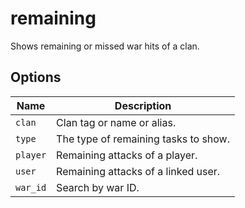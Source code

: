 # remaining

Shows remaining or missed war hits of a clan.

## Options

| Name     | Description                          |
| -------- | ------------------------------------ |
| `clan`   | Clan tag or name or alias.           |
| `type`   | The type of remaining tasks to show. |
| `player` | Remaining attacks of a player.       |
| `user`   | Remaining attacks of a linked user.  |
| `war_id` | Search by war ID.                    |
